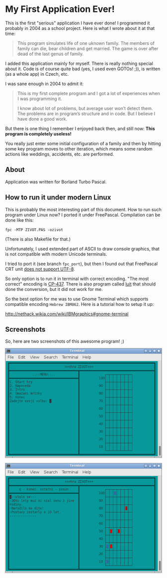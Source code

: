 # My First Application Ever!

This is the first "serious" application I have ever done!
I programmed it probably in 2004 as a school project. Here is what
I wrote about it at that time:

> This program simulates life of one uknown family. The members of family
> can die, bear children and get married. The game is over after dead of
> the last genus of family.

I added this application mainly for myself. There is really nothing
special about it. Code is of course quite bad (yes, I used even GOTOs! ;)),
is written (as a whole app) in Czech, etc.

I was sane enough in 2004 to admit it:

> This is my first complete program and I got a lot of experiences
> when I was programming it.
>
> I know about lot of problems, but average user won’t detect them.
> The problems are in program’s structure and in code. But I believe
> I have done a good work.


But there is one thing I remember I enjoyed back then, and still now:
**This program is completely useless!**

You really just enter some initial configuration of a family and then
by hitting some key program moves to other iteration, which means
some random actions like weddings, accidents, etc. are performed.


## About

Application was written for Borland Turbo Pascal.


## How to run it under modern Linux

This is probably the most interesting part of this document. How to run such
program under Linux now? I ported it under FreePascal. Compilation can be done
like this:

    fpc -MTP ZIVOT.PAS -ozivot

(There is also Makefile for that.)

Unfortunately, I used extended part of ASCII to draw console graphics, that
is not compatible with modern Unicode terminals.

I tried to port it (see branch `fpc_port`), but then I found out that 
FreePascal CRT unit
[does not support UTF-8](http://www.freepascal.org/docs-html-3.0.0/rtl/crt/index.html).

So only option is to run it in terminal with correct encoding. "The most correct"
encoding is [CP-437](https://en.wikipedia.org/wiki/Code_page_437). There is also
program called [luit](http://invisible-island.net/luit/) that should done
the conversion, but it did not work for me.

So the best option for me was to use Gnome Terminal which supports compatible
encoding `Hebrew IBM862`. Here is a tutorial how to setup it up:

http://nethack.wikia.com/wiki/IBMgraphics#gnome-terminal


## Screenshots

So, here are two screenshots of this awesome program! ;)

![screen of menu](doc/screen_menu.png)

![screen of game](doc/screen_game.png)

